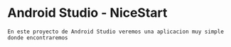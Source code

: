 # Android Studio - NiceStart 

    En este proyecto de Android Studio veremos una aplicacion muy simple donde encontraremos